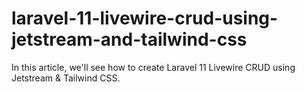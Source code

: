 # laravel-11-livewire-crud-using-jetstream-and-tailwind-css
In this article, we'll see how to create Laravel 11 Livewire CRUD using Jetstream &amp; Tailwind CSS.
